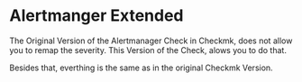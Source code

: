 # Alertmanger Extended
The Original Version of the Alertmanager Check in Checkmk, does not allow you to remap the severity. This Version of the Check, alows you to do that.

Besides that, everthing is the same as in the original Checkmk Version.
